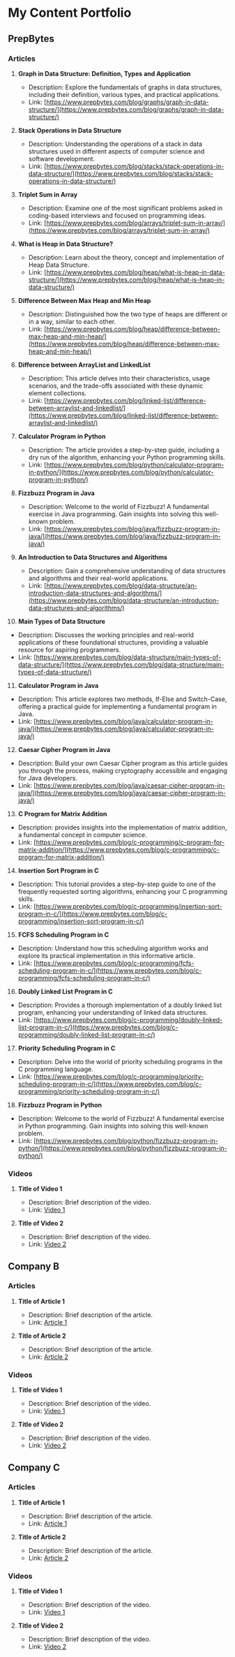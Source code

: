 # My Content Portfolio

## PrepBytes

### Articles

1. **Graph in Data Structure: Definition, Types and Application**
   - Description: Explore the fundamentals of graphs in data structures, including their definition, various types, and practical applications.
   - Link: [https://www.prepbytes.com/blog/graphs/graph-in-data-structure/](https://www.prepbytes.com/blog/graphs/graph-in-data-structure/)

2. **Stack Operations in Data Structure**
   - Description: Understanding the operations of a stack in data structures used in different aspects of computer science and software development.
   - Link: [https://www.prepbytes.com/blog/stacks/stack-operations-in-data-structure/](https://www.prepbytes.com/blog/stacks/stack-operations-in-data-structure/)

3. **Triplet Sum in Array**
   - Description: Examine one of the most significant problems asked in coding-based interviews and focused on programming ideas.
   - Link: [https://www.prepbytes.com/blog/arrays/triplet-sum-in-array/](https://www.prepbytes.com/blog/arrays/triplet-sum-in-array/)

4. **What is Heap in Data Structure?**
   - Description: Learn about the theory, concept and implementation of Heap Data Structure.
   - Link: [https://www.prepbytes.com/blog/heap/what-is-heap-in-data-structure/](https://www.prepbytes.com/blog/heap/what-is-heap-in-data-structure/) 

5. **Difference Between Max Heap and Min Heap**
   - Description: Distinguished how the two type of heaps are different or in a way, similar to each other.
   - Link: [https://www.prepbytes.com/blog/heap/difference-between-max-heap-and-min-heap/](https://www.prepbytes.com/blog/heap/difference-between-max-heap-and-min-heap/)

6. **Difference between ArrayList and LinkedList**
   - Description: This article delves into their characteristics, usage scenarios, and the trade-offs associated with these dynamic element collections.
   - Link: [https://www.prepbytes.com/blog/linked-list/difference-between-arraylist-and-linkedlist/](https://www.prepbytes.com/blog/linked-list/difference-between-arraylist-and-linkedlist/)

7. **Calculator Program in Python**
   - Description: The article provides a step-by-step guide, including a dry run of the algorithm, enhancing your Python programming skills.
   - Link: [https://www.prepbytes.com/blog/python/calculator-program-in-python/](https://www.prepbytes.com/blog/python/calculator-program-in-python/)

8. **Fizzbuzz Program in Java**
   - Description: Welcome to the world of Fizzbuzz! A fundamental exercise in Java programming. Gain insights into solving this well-known problem.
   - Link: [https://www.prepbytes.com/blog/java/fizzbuzz-program-in-java/](https://www.prepbytes.com/blog/java/fizzbuzz-program-in-java/)

9. **An Introduction to Data Structures and Algorithms**
   - Description: Gain a comprehensive understanding of data structures and algorithms and their real-world applications.
   - Link: [https://www.prepbytes.com/blog/data-structure/an-introduction-data-structures-and-algorithms/](https://www.prepbytes.com/blog/data-structure/an-introduction-data-structures-and-algorithms/)  

10. **Main Types of Data Structure**
   - Description: Discusses the working principles and real-world applications of these foundational structures, providing a valuable resource for aspiring programmers.
   - Link: [https://www.prepbytes.com/blog/data-structure/main-types-of-data-structure/](https://www.prepbytes.com/blog/data-structure/main-types-of-data-structure/) 

11. **Calculator Program in Java**
   - Description: This article explores two methods, If-Else and Switch-Case, offering a practical guide for implementing a fundamental program in Java.
   - Link: [https://www.prepbytes.com/blog/java/calculator-program-in-java/](https://www.prepbytes.com/blog/java/calculator-program-in-java/)

12. **Caesar Cipher Program in Java**
   - Description:  Build your own Caesar Cipher program as this article guides you through the process, making cryptography accessible and engaging for Java developers.
   - Link: [https://www.prepbytes.com/blog/java/caesar-cipher-program-in-java/](https://www.prepbytes.com/blog/java/caesar-cipher-program-in-java/)

13. **C Program for Matrix Addition**
   - Description: provides insights into the implementation of matrix addition, a fundamental concept in computer science.
   - Link: [https://www.prepbytes.com/blog/c-programming/c-program-for-matrix-addition/](https://www.prepbytes.com/blog/c-programming/c-program-for-matrix-addition/)

14. **Insertion Sort Program in C**
   - Description:  This tutorial provides a step-by-step guide to one of the frequently requested sorting algorithms, enhancing your C programming skills.
   - Link: [https://www.prepbytes.com/blog/c-programming/insertion-sort-program-in-c/](https://www.prepbytes.com/blog/c-programming/insertion-sort-program-in-c/)

15. **FCFS Scheduling Program in C**
   - Description: Understand how this scheduling algorithm works and explore its practical implementation in this informative article.
   - Link: [https://www.prepbytes.com/blog/c-programming/fcfs-scheduling-program-in-c/](https://www.prepbytes.com/blog/c-programming/fcfs-scheduling-program-in-c/)

16. **Doubly Linked List Program in C**
   - Description: Provides a thorough implementation of a doubly linked list program, enhancing your understanding of linked data structures.
   - Link: [https://www.prepbytes.com/blog/c-programming/doubly-linked-list-program-in-c/](https://www.prepbytes.com/blog/c-programming/doubly-linked-list-program-in-c/)

17. **Priority Scheduling Program in C**
   - Description: Delve into the world of priority scheduling programs in the C programming language.
   - Link: [https://www.prepbytes.com/blog/c-programming/priority-scheduling-program-in-c/](https://www.prepbytes.com/blog/c-programming/priority-scheduling-program-in-c/)

18. **Fizzbuzz Program in Python**
   - Description: Welcome to the world of Fizzbuzz! A fundamental exercise in Python programming. Gain insights into solving this well-known problem.
   - Link: [https://www.prepbytes.com/blog/python/fizzbuzz-program-in-python/](https://www.prepbytes.com/blog/python/fizzbuzz-program-in-python/)

### Videos

1. **Title of Video 1**
   - Description: Brief description of the video.
   - Link: [Video 1](link_to_video_1_company_a)

2. **Title of Video 2**
   - Description: Brief description of the video.
   - Link: [Video 2](link_to_video_2_company_a)

## Company B

### Articles

1. **Title of Article 1**
   - Description: Brief description of the article.
   - Link: [Article 1](link_to_article_1_company_b)

2. **Title of Article 2**
   - Description: Brief description of the article.
   - Link: [Article 2](link_to_article_2_company_b)

### Videos

1. **Title of Video 1**
   - Description: Brief description of the video.
   - Link: [Video 1](link_to_video_1_company_b)

2. **Title of Video 2**
   - Description: Brief description of the video.
   - Link: [Video 2](link_to_video_2_company_b)

## Company C

### Articles

1. **Title of Article 1**
   - Description: Brief description of the article.
   - Link: [Article 1](link_to_article_1_company_c)

2. **Title of Article 2**
   - Description: Brief description of the article.
   - Link: [Article 2](link_to_article_2_company_c)

### Videos

1. **Title of Video 1**
   - Description: Brief description of the video.
   - Link: [Video 1](link_to_video_1_company_c)

2. **Title of Video 2**
   - Description: Brief description of the video.
   - Link: [Video 2](link_to_video_2_company_c)
